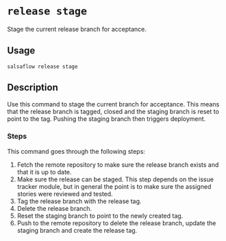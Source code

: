 # `release stage` #

Stage the current release branch for acceptance.

## Usage ##

```
salsaflow release stage
```

## Description ##

Use this command to stage the current branch for acceptance. This means that
the release branch is tagged, closed and the staging branch is reset to point
to the tag. Pushing the staging branch then triggers deployment.

### Steps ###

This command goes through the following steps:

1. Fetch the remote repository to make sure the release branch exists
   and that it is up to date.
2. Make sure the release can be staged. This step depends on the issue tracker
   module, but in general the point is to make sure the assigned stories were
   reviewed and tested.
3. Tag the release branch with the release tag.
4. Delete the release branch.
5. Reset the staging branch to point to the newly created tag.
6. Push to the remote repository to delete the release branch, update
   the staging branch and create the release tag.
